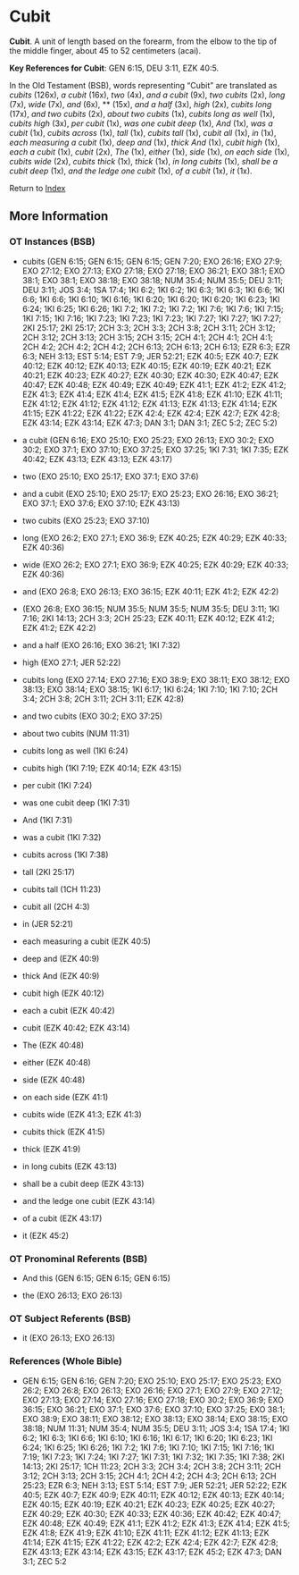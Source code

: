 # Cubit
**Cubit**. 
A unit of length based on the forearm, from the elbow to the tip of the middle finger, about 45 to 52 centimeters (acai). 


**Key References for Cubit**: 
GEN 6:15, DEU 3:11, EZK 40:5. 


In the Old Testament (BSB), words representing “Cubit” are translated as 
*cubits* (126x), *a cubit* (16x), *two* (4x), *and a cubit* (9x), *two cubits* (2x), *long* (7x), *wide* (7x), *and* (6x), ** (15x), *and a half* (3x), *high* (2x), *cubits long* (17x), *and two cubits* (2x), *about two cubits* (1x), *cubits long as well* (1x), *cubits high* (3x), *per cubit* (1x), *was one cubit deep* (1x), *And* (1x), *was a cubit* (1x), *cubits across* (1x), *tall* (1x), *cubits tall* (1x), *cubit all* (1x), *in* (1x), *each measuring a cubit* (1x), *deep and* (1x), *thick And* (1x), *cubit high* (1x), *each a cubit* (1x), *cubit* (2x), *The* (1x), *either* (1x), *side* (1x), *on each side* (1x), *cubits wide* (2x), *cubits thick* (1x), *thick* (1x), *in long cubits* (1x), *shall be a cubit deep* (1x), *and the ledge one cubit* (1x), *of a cubit* (1x), *it* (1x). 




Return to [Index](00-Index.md)

## More Information

### OT Instances (BSB)

* cubits (GEN 6:15; GEN 6:15; GEN 6:15; GEN 7:20; EXO 26:16; EXO 27:9; EXO 27:12; EXO 27:13; EXO 27:18; EXO 27:18; EXO 36:21; EXO 38:1; EXO 38:1; EXO 38:1; EXO 38:18; EXO 38:18; NUM 35:4; NUM 35:5; DEU 3:11; DEU 3:11; JOS 3:4; 1SA 17:4; 1KI 6:2; 1KI 6:2; 1KI 6:3; 1KI 6:3; 1KI 6:6; 1KI 6:6; 1KI 6:6; 1KI 6:10; 1KI 6:16; 1KI 6:20; 1KI 6:20; 1KI 6:20; 1KI 6:23; 1KI 6:24; 1KI 6:25; 1KI 6:26; 1KI 7:2; 1KI 7:2; 1KI 7:2; 1KI 7:6; 1KI 7:6; 1KI 7:15; 1KI 7:15; 1KI 7:16; 1KI 7:23; 1KI 7:23; 1KI 7:23; 1KI 7:27; 1KI 7:27; 1KI 7:27; 2KI 25:17; 2KI 25:17; 2CH 3:3; 2CH 3:3; 2CH 3:8; 2CH 3:11; 2CH 3:12; 2CH 3:12; 2CH 3:13; 2CH 3:15; 2CH 3:15; 2CH 4:1; 2CH 4:1; 2CH 4:1; 2CH 4:2; 2CH 4:2; 2CH 4:2; 2CH 6:13; 2CH 6:13; 2CH 6:13; EZR 6:3; EZR 6:3; NEH 3:13; EST 5:14; EST 7:9; JER 52:21; EZK 40:5; EZK 40:7; EZK 40:12; EZK 40:12; EZK 40:13; EZK 40:15; EZK 40:19; EZK 40:21; EZK 40:21; EZK 40:23; EZK 40:27; EZK 40:30; EZK 40:30; EZK 40:47; EZK 40:47; EZK 40:48; EZK 40:49; EZK 40:49; EZK 41:1; EZK 41:2; EZK 41:2; EZK 41:3; EZK 41:4; EZK 41:4; EZK 41:5; EZK 41:8; EZK 41:10; EZK 41:11; EZK 41:12; EZK 41:12; EZK 41:12; EZK 41:13; EZK 41:13; EZK 41:14; EZK 41:15; EZK 41:22; EZK 41:22; EZK 42:4; EZK 42:4; EZK 42:7; EZK 42:8; EZK 43:14; EZK 43:14; EZK 47:3; DAN 3:1; DAN 3:1; ZEC 5:2; ZEC 5:2)

* a cubit (GEN 6:16; EXO 25:10; EXO 25:23; EXO 26:13; EXO 30:2; EXO 30:2; EXO 37:1; EXO 37:10; EXO 37:25; EXO 37:25; 1KI 7:31; 1KI 7:35; EZK 40:42; EZK 43:13; EZK 43:13; EZK 43:17)

* two (EXO 25:10; EXO 25:17; EXO 37:1; EXO 37:6)

* and a cubit (EXO 25:10; EXO 25:17; EXO 25:23; EXO 26:16; EXO 36:21; EXO 37:1; EXO 37:6; EXO 37:10; EZK 43:13)

* two cubits (EXO 25:23; EXO 37:10)

* long (EXO 26:2; EXO 27:1; EXO 36:9; EZK 40:25; EZK 40:29; EZK 40:33; EZK 40:36)

* wide (EXO 26:2; EXO 27:1; EXO 36:9; EZK 40:25; EZK 40:29; EZK 40:33; EZK 40:36)

* and (EXO 26:8; EXO 26:13; EXO 36:15; EZK 40:11; EZK 41:2; EZK 42:2)

*  (EXO 26:8; EXO 36:15; NUM 35:5; NUM 35:5; NUM 35:5; DEU 3:11; 1KI 7:16; 2KI 14:13; 2CH 3:3; 2CH 25:23; EZK 40:11; EZK 40:12; EZK 41:2; EZK 41:2; EZK 42:2)

* and a half (EXO 26:16; EXO 36:21; 1KI 7:32)

* high (EXO 27:1; JER 52:22)

* cubits long (EXO 27:14; EXO 27:16; EXO 38:9; EXO 38:11; EXO 38:12; EXO 38:13; EXO 38:14; EXO 38:15; 1KI 6:17; 1KI 6:24; 1KI 7:10; 1KI 7:10; 2CH 3:4; 2CH 3:8; 2CH 3:11; 2CH 3:11; EZK 42:8)

* and two cubits (EXO 30:2; EXO 37:25)

* about two cubits (NUM 11:31)

* cubits long as well (1KI 6:24)

* cubits high (1KI 7:19; EZK 40:14; EZK 43:15)

* per cubit (1KI 7:24)

* was one cubit deep (1KI 7:31)

* And (1KI 7:31)

* was a cubit (1KI 7:32)

* cubits across (1KI 7:38)

* tall (2KI 25:17)

* cubits tall (1CH 11:23)

* cubit all (2CH 4:3)

* in (JER 52:21)

* each measuring a cubit (EZK 40:5)

* deep and (EZK 40:9)

* thick And (EZK 40:9)

* cubit high (EZK 40:12)

* each a cubit (EZK 40:42)

* cubit (EZK 40:42; EZK 43:14)

* The (EZK 40:48)

* either (EZK 40:48)

* side (EZK 40:48)

* on each side (EZK 41:1)

* cubits wide (EZK 41:3; EZK 41:3)

* cubits thick (EZK 41:5)

* thick (EZK 41:9)

* in long cubits (EZK 43:13)

* shall be a cubit deep (EZK 43:13)

* and the ledge one cubit (EZK 43:14)

* of a cubit (EZK 43:17)

* it (EZK 45:2)



### OT Pronominal Referents (BSB)

* And this (GEN 6:15; GEN 6:15; GEN 6:15)

* the (EXO 26:13; EXO 26:13)



### OT Subject Referents (BSB)

* it (EXO 26:13; EXO 26:13)



### References (Whole Bible)

* GEN 6:15; GEN 6:16; GEN 7:20; EXO 25:10; EXO 25:17; EXO 25:23; EXO 26:2; EXO 26:8; EXO 26:13; EXO 26:16; EXO 27:1; EXO 27:9; EXO 27:12; EXO 27:13; EXO 27:14; EXO 27:16; EXO 27:18; EXO 30:2; EXO 36:9; EXO 36:15; EXO 36:21; EXO 37:1; EXO 37:6; EXO 37:10; EXO 37:25; EXO 38:1; EXO 38:9; EXO 38:11; EXO 38:12; EXO 38:13; EXO 38:14; EXO 38:15; EXO 38:18; NUM 11:31; NUM 35:4; NUM 35:5; DEU 3:11; JOS 3:4; 1SA 17:4; 1KI 6:2; 1KI 6:3; 1KI 6:6; 1KI 6:10; 1KI 6:16; 1KI 6:17; 1KI 6:20; 1KI 6:23; 1KI 6:24; 1KI 6:25; 1KI 6:26; 1KI 7:2; 1KI 7:6; 1KI 7:10; 1KI 7:15; 1KI 7:16; 1KI 7:19; 1KI 7:23; 1KI 7:24; 1KI 7:27; 1KI 7:31; 1KI 7:32; 1KI 7:35; 1KI 7:38; 2KI 14:13; 2KI 25:17; 1CH 11:23; 2CH 3:3; 2CH 3:4; 2CH 3:8; 2CH 3:11; 2CH 3:12; 2CH 3:13; 2CH 3:15; 2CH 4:1; 2CH 4:2; 2CH 4:3; 2CH 6:13; 2CH 25:23; EZR 6:3; NEH 3:13; EST 5:14; EST 7:9; JER 52:21; JER 52:22; EZK 40:5; EZK 40:7; EZK 40:9; EZK 40:11; EZK 40:12; EZK 40:13; EZK 40:14; EZK 40:15; EZK 40:19; EZK 40:21; EZK 40:23; EZK 40:25; EZK 40:27; EZK 40:29; EZK 40:30; EZK 40:33; EZK 40:36; EZK 40:42; EZK 40:47; EZK 40:48; EZK 40:49; EZK 41:1; EZK 41:2; EZK 41:3; EZK 41:4; EZK 41:5; EZK 41:8; EZK 41:9; EZK 41:10; EZK 41:11; EZK 41:12; EZK 41:13; EZK 41:14; EZK 41:15; EZK 41:22; EZK 42:2; EZK 42:4; EZK 42:7; EZK 42:8; EZK 43:13; EZK 43:14; EZK 43:15; EZK 43:17; EZK 45:2; EZK 47:3; DAN 3:1; ZEC 5:2



